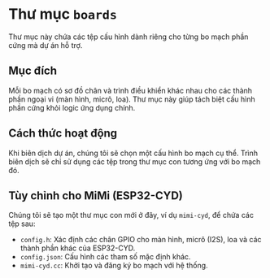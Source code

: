 # Thư mục `boards`

Thư mục này chứa các tệp cấu hình dành riêng cho từng bo mạch phần cứng mà dự án hỗ trợ.

## Mục đích

Mỗi bo mạch có sơ đồ chân và trình điều khiển khác nhau cho các thành phần ngoại vi (màn hình, micrô, loa). Thư mục này giúp tách biệt cấu hình phần cứng khỏi logic ứng dụng chính.

## Cách thức hoạt động

Khi biên dịch dự án, chúng tôi sẽ chọn một cấu hình bo mạch cụ thể. Trình biên dịch sẽ chỉ sử dụng các tệp trong thư mục con tương ứng với bo mạch đó.

## Tùy chỉnh cho MiMi (ESP32-CYD)

Chúng tôi sẽ tạo một thư mục con mới ở đây, ví dụ `mimi-cyd`, để chứa các tệp sau:

- `config.h`: Xác định các chân GPIO cho màn hình, micrô (I2S), loa và các thành phần khác của ESP32-CYD.
- `config.json`: Cấu hình các tham số mặc định khác.
- `mimi-cyd.cc`: Khởi tạo và đăng ký bo mạch với hệ thống.
